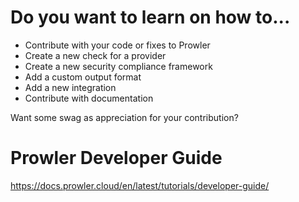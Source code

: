 # Do you want to learn on how to...

- Contribute with your code or fixes to Prowler
- Create a new check for a provider
- Create a new security compliance framework
- Add a custom output format
- Add a new integration
- Contribute with documentation

Want some swag as appreciation for your contribution?

# Prowler Developer Guide
https://docs.prowler.cloud/en/latest/tutorials/developer-guide/
